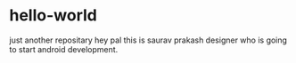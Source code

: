 # hello-world
just another repositary
hey pal
this is saurav prakash designer who is going to start android development.
